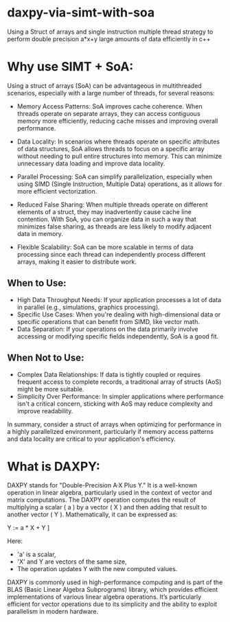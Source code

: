 # daxpy-via-simt-with-soa
Using a Struct of arrays and single instruction multiple thread strategy to perform double precision a*x+y large amounts of data efficiently in c++

# Why use SIMT + SoA:

Using a struct of arrays (SoA) can be advantageous in multithreaded scenarios, especially with a large number of threads, for several reasons:

- Memory Access Patterns: SoA improves cache coherence. When threads operate on separate arrays, they can access contiguous memory more efficiently, reducing cache misses and improving overall performance.

- Data Locality: In scenarios where threads operate on specific attributes of data structures, SoA allows threads to focus on a specific array without needing to pull entire structures into memory. This can minimize unnecessary data loading and improve data locality.

- Parallel Processing: SoA can simplify parallelization, especially when using SIMD (Single Instruction, Multiple Data) operations, as it allows for more efficient vectorization.

- Reduced False Sharing: When multiple threads operate on different elements of a struct, they may inadvertently cause cache line contention. With SoA, you can organize data in such a way that minimizes false sharing, as threads are less likely to modify adjacent data in memory.

- Flexible Scalability: SoA can be more scalable in terms of data processing since each thread can independently process different arrays, making it easier to distribute work.

## When to Use:
- High Data Throughput Needs: If your application processes a lot of data in parallel (e.g., simulations, graphics processing).
- Specific Use Cases: When you're dealing with high-dimensional data or specific operations that can benefit from SIMD, like vector math.
- Data Separation: If your operations on the data primarily involve accessing or modifying specific fields independently, SoA is a good fit.

## When Not to Use:
- Complex Data Relationships: If data is tightly coupled or requires frequent access to complete records, a traditional array of structs (AoS) might be more suitable.
- Simplicity Over Performance: In simpler applications where performance isn't a critical concern, sticking with AoS may reduce complexity and improve readability.

In summary, consider a struct of arrays when optimizing for performance in a highly parallelized environment, particularly if memory access patterns and data locality are critical to your application's efficiency.


# What is DAXPY:

DAXPY stands for "Double-Precision A·X Plus Y." It is a well-known operation in linear algebra, particularly used in the context of vector and matrix computations. The DAXPY operation computes the result of multiplying a scalar \( a \) by a vector \( X \) and then adding that result to another vector \( Y \). Mathematically, it can be expressed as:

Y := a * X + Y ]

Here:
-  'a' is a scalar,
- 'X' and Y are vectors of the same size,
- The operation updates Y with the new computed values.

DAXPY is commonly used in high-performance computing and is part of the BLAS (Basic Linear Algebra Subprograms) library, which provides efficient implementations of various linear algebra operations. It’s particularly efficient for vector operations due to its simplicity and the ability to exploit parallelism in modern hardware.
